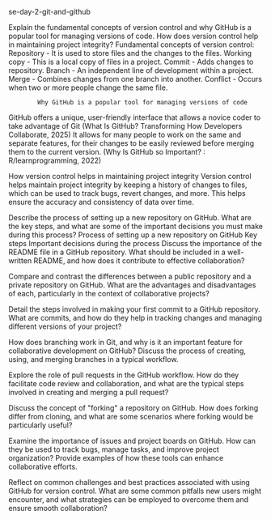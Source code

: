 se-day-2-git-and-github

Explain the fundamental concepts of version control and why GitHub is a popular tool for managing versions of code. How does version control help in maintaining project integrity?
Fundamental concepts of version control:
Repository - It is used to store files and the changes to the files.
Working copy - This is a local copy of files in a project.
Commit - Adds changes to repository.
Branch - An independent line of development within a project.
Merge -  Combines changes from one branch into another.
Conflict - Occurs when two or more people change the same file.

            Why GitHub is a popular tool for managing versions of code
GitHub offers a unique, user-friendly interface that allows a novice coder to take advantage of Git (What Is GitHub? Transforming How Developers Collaborate, 2025)
It allows for many people to work on the same and separate features, for their changes to be easily reviewed before merging them to the current version. (Why Is GitHub so Important? : R/learnprogramming, 2022)

How version control helps in maintaining project integrity
Version control helps maintain project integrity by keeping a history of changes to files, which can be used to track bugs, revert changes, and more. This helps ensure the accuracy and consistency of data over time.

Describe the process of setting up a new repository on GitHub. What are the key steps, and what are some of the important decisions you must make during this process?
Process of setting up a new repository on GitHub
Key steps
Important decisions during the process
Discuss the importance of the README file in a GitHub repository. What should be included in a well-written README, and how does it contribute to effective collaboration?

Compare and contrast the differences between a public repository and a private repository on GitHub. What are the advantages and disadvantages of each, particularly in the context of collaborative projects?

Detail the steps involved in making your first commit to a GitHub repository. What are commits, and how do they help in tracking changes and managing different versions of your project?

How does branching work in Git, and why is it an important feature for collaborative development on GitHub? Discuss the process of creating, using, and merging branches in a typical workflow.

Explore the role of pull requests in the GitHub workflow. How do they facilitate code review and collaboration, and what are the typical steps involved in creating and merging a pull request?

Discuss the concept of "forking" a repository on GitHub. How does forking differ from cloning, and what are some scenarios where forking would be particularly useful?

Examine the importance of issues and project boards on GitHub. How can they be used to track bugs, manage tasks, and improve project organization? Provide examples of how these tools can enhance collaborative efforts.

Reflect on common challenges and best practices associated with using GitHub for version control. What are some common pitfalls new users might encounter, and what strategies can be employed to overcome them and ensure smooth collaboration?

